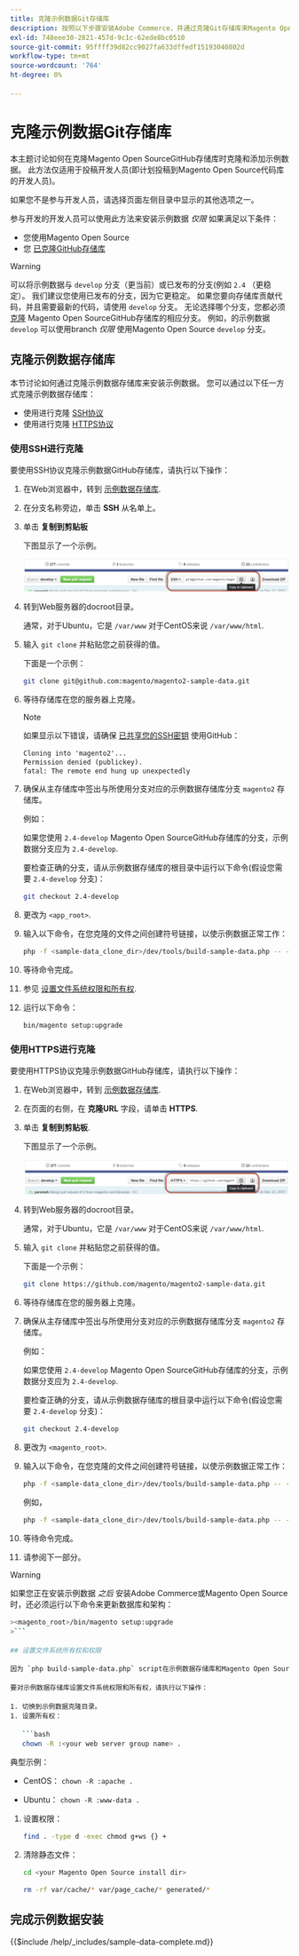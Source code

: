 ```yaml
---
title: 克隆示例数据Git存储库
description: 按照以下步骤安装Adobe Commerce，并通过克隆Git存储库来Magento Open Source示例数据。
exl-id: 748eee30-2821-457d-9c1c-62ede8bc0510
source-git-commit: 95ffff39d82cc9027fa633dffedf15193040802d
workflow-type: tm+mt
source-wordcount: '764'
ht-degree: 0%

---
```


# 克隆示例数据Git存储库

本主题讨论如何在克隆Magento Open SourceGitHub存储库时克隆和添加示例数据。 此方法仅适用于投稿开发人员(即计划投稿到Magento Open Source代码库的开发人员)。

如果您不是参与开发人员，请选择页面左侧目录中显示的其他选项之一。

参与开发的开发人员可以使用此方法来安装示例数据 *仅限* 如果满足以下条件：

* 您使用Magento Open Source
* 您 [已克隆GitHub存储库](https://developer.adobe.com/commerce/contributor/guides/install/clone-repository/)

>[!WARNING]
>
>可以将示例数据与 `develop` 分支（更当前）或已发布的分支(例如 `2.4` （更稳定）。 我们建议您使用已发布的分支，因为它更稳定。 如果您要向存储库贡献代码，并且需要最新的代码，请使用 `develop` 分支。 无论选择哪个分支，您都必须 [克隆](https://developer.adobe.com/commerce/contributor/guides/install/clone-repository/) Magento Open SourceGitHub存储库的相应分支。 例如，的示例数据 `develop` 可以使用branch *仅限* 使用Magento Open Source `develop` 分支。

## 克隆示例数据存储库

本节讨论如何通过克隆示例数据存储库来安装示例数据。 您可以通过以下任一方式克隆示例数据存储库：

* 使用进行克隆 [SSH协议](#clone-with-ssh)
* 使用进行克隆 [HTTPS协议](#clone-with-https)

### 使用SSH进行克隆

要使用SSH协议克隆示例数据GitHub存储库，请执行以下操作：

1. 在Web浏览器中，转到 [示例数据存储库](https://github.com/magento/magento2-sample-data).
1. 在分支名称旁边，单击 **SSH** 从名单上。
1. 单击 **复制到剪贴板**

   下图显示了一个示例。

   ![使用SSH克隆GitHub存储库](../../assets/installation/install_mage2_clone-ssh.png)

1. 转到Web服务器的docroot目录。

   通常，对于Ubuntu，它是 `/var/www` 对于CentOS来说 `/var/www/html`.

1. 输入 `git clone` 并粘贴您之前获得的值。

   下面是一个示例：

   ```bash
   git clone git@github.com:magento/magento2-sample-data.git
   ```

1. 等待存储库在您的服务器上克隆。

   >[!NOTE]
   >
   >如果显示以下错误，请确保 [已共享您的SSH密钥](https://docs.github.com/articles/generating-ssh-keys/) 使用GitHub：<br>

   ```terminal
   Cloning into 'magento2'...
   Permission denied (publickey).
   fatal: The remote end hung up unexpectedly
   ```

1. 确保从主存储库中签出与所使用分支对应的示例数据存储库分支 `magento2` 存储库。

   例如：

   如果您使用 `2.4-develop` Magento Open SourceGitHub存储库的分支，示例数据分支应为 `2.4-develop`.

   要检查正确的分支，请从示例数据存储库的根目录中运行以下命令(假设您需要 `2.4-develop` 分支)：

   ```bash
   git checkout 2.4-develop
   ```

1. 更改为 `<app_root>`.
1. 输入以下命令，在您克隆的文件之间创建符号链接，以使示例数据正常工作：

   ```bash
   php -f <sample-data_clone_dir>/dev/tools/build-sample-data.php -- --ce-source="<path_to_your_magento_instance>"
   ```

1. 等待命令完成。

1. 参见 [设置文件系统权限和所有权](#set-file-system-ownership-and-permissions).

1. 运行以下命令：

   ```bash
   bin/magento setup:upgrade
   ```

### 使用HTTPS进行克隆

要使用HTTPS协议克隆示例数据GitHub存储库，请执行以下操作：

1. 在Web浏览器中，转到 [示例数据存储库](https://github.com/magento/magento2-sample-data).
1. 在页面的右侧，在 **克隆URL** 字段，请单击 **HTTPS**.
1. 单击 **复制到剪贴板**.

   下图显示了一个示例。

   ![使用HTTPS克隆GitHub存储库](../../assets/installation/install_mage2_clone-https.png)

1. 转到Web服务器的docroot目录。

   通常，对于Ubuntu，它是 `/var/www` 对于CentOS来说 `/var/www/html`.

1. 输入 `git clone` 并粘贴您之前获得的值。

   下面是一个示例：

   ```bash
   git clone https://github.com/magento/magento2-sample-data.git
   ```

1. 等待存储库在您的服务器上克隆。
1. 确保从主存储库中签出与所使用分支对应的示例数据存储库分支 `magento2` 存储库。

   例如：

   如果您使用 `2.4-develop` Magento Open SourceGitHub存储库的分支，示例数据分支应为 `2.4-develop`.

   要检查正确的分支，请从示例数据存储库的根目录中运行以下命令(假设您需要 `2.4-develop` 分支)：

   ```bash
   git checkout 2.4-develop
   ```

1. 更改为 `<magento_root>`.
1. 输入以下命令，在您克隆的文件之间创建符号链接，以使示例数据正常工作：

   ```bash
   php -f <sample-data_clone_dir>/dev/tools/build-sample-data.php -- --ce-source="<path_to_your_magento_instance>"
   ```

   例如，

   ```bash
   php -f <sample-data_clone_dir>/dev/tools/build-sample-data.php -- --ce-source="/var/www/magento2"
   ```

1. 等待命令完成。
1. 请参阅下一部分。

>[!WARNING]
>
>如果您正在安装示例数据 *之后* 安装Adobe Commerce或Magento Open Source时，还必须运行以下命令来更新数据库和架构：
>
>
```bash
><magento_root>/bin/magento setup:upgrade
>```

## 设置文件系统所有权和权限

因为 `php build-sample-data.php` script在示例数据存储库和Magento Open Source存储库之间创建符号链接，您必须在示例数据存储库中设置文件系统权限和所有权。 否则，会导致访问店面时出现错误。

要对示例数据存储库设置文件系统权限和所有权，请执行以下操作：

1. 切换到示例数据克隆目录。
1. 设置所有权：

   ```bash
   chown -R :<your web server group name> .
   ```

   典型示例：

   * CentOS： `chown -R :apache .`

   * Ubuntu： `chown -R :www-data .`

1. 设置权限：

   ```bash
   find . -type d -exec chmod g+ws {} +
   ```

1. 清除静态文件：

   ```bash
   cd <your Magento Open Source install dir>
   ```

   ```bash
   rm -rf var/cache/* var/page_cache/* generated/*
   ```

## 完成示例数据安装

{{$include /help/_includes/sample-data-complete.md}}
